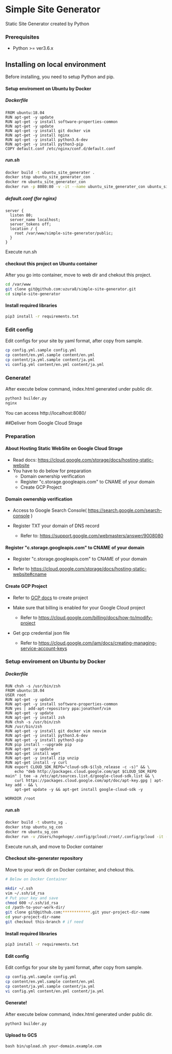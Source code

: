 # Simple Site Generator

Static Site Generator created by Python

### Prerequisites

* Python >= ver3.6.x



## Installing on local environment

Before installing, you need to setup Python and pip.

#### Setup enviroment on Ubuntu by Docker
##### Dockerfile

```
FROM ubuntu:18.04
RUN apt-get -y update
RUN apt-get -y install software-properties-common
RUN apt-get -y update
RUN apt-get -y install git docker vim
RUN apt-get -y install nginx
RUN apt-get -y install python3.6-dev
RUN apt-get -y install python3-pip
COPY default.conf /etc/nginx/conf.d/default.conf
```

##### run.sh

```bash
docker build -t ubuntu_site_generater .
docker stop ubuntu_site_generater_con
docker rm ubuntu_site_generater_con
docker run -p 8080:80 -v -it --name ubuntu_site_generater_con ubuntu_site_generater:latest /bin/bash
```

##### default.conf (for nginx)

```
server {
  listen 80;
  server_name localhost;
  server_tokens off;
  location / {
    root /var/www/simple-site-generator/public;
  }
}
```

Execute run.sh

#### checkout this project on Ubuntu container
After you go into container, move to web dir and chekout this project.

```bash
cd /var/www
git clone git@github.com:uzura8/simple-site-generator.git
cd simple-site-generator
```

#### Install required libraries

```bash
pip3 install -r requirements.txt
```

### Edit config ###

Edit configs for your site by yaml format, after copy from sample.

```bash
cp config.yml.sample config.yml
cp content/en.yml.sample content/en.yml
cp content/ja.yml.sample content/ja.yml
vi config.yml content/en.yml content/ja.yml
```

### Generate! ###
After execute below command, index.html generated under public dir.

```bash
python3 builder.py
nginx
```

You can access http://localhost:8080/





##Deliver from Google Cloud Strage 

### Preparation 

#### About Hosting Static WebSite on Google Cloud Strage

* Read docs: https://cloud.google.com/storage/docs/hosting-static-website
* You have to do below for preparation
    * Domain ownership verification
    * Register "c.storage.googleapis.com" to CNAME of your domain  
    * Create GCP Project

#### Domain ownership verification

* Access to Google Search Console( https://search.google.com/search-console )

* Register TXT your domain of DNS record

    + Refer to: https://support.google.com/webmasters/answer/9008080

          

#### Register "c.storage.googleapis.com" to CNAME of your domain

* Register "c.storage.googleapis.com" to CNAME of your domain 

* Refer to https://cloud.google.com/storage/docs/hosting-static-website#cname

      

#### Create GCP Project

* Refer to [GCP docs](https://cloud.google.com/resource-manager/docs/creating-managing-projects) to create project

* Make sure that billing is enabled for your Google Cloud project

    * Refer to https://cloud.google.com/billing/docs/how-to/modify-project

* Get gcp credential json file

    * Refer to https://cloud.google.com/iam/docs/creating-managing-service-account-keys

    

### Setup enviroment on Ubuntu by Docker

##### Dockerfile

```
RUN chsh -s /usr/bin/zsh
FROM ubuntu:18.04
USER root
RUN apt-get -y update
RUN apt-get -y install software-properties-common
RUN yes | add-apt-repository ppa:jonathonf/vim
RUN apt-get -y update
RUN apt-get -y install zsh
RUN chsh -s /usr/bin/zsh
RUN /usr/bin/zsh
RUN apt-get -y install git docker vim neovim
RUN apt-get -y install python3.6-dev
RUN apt-get -y install python3-pip
RUN pip install --upgrade pip
RUN apt-get -y update
RUN apt-get install wget
RUN apt-get -y install zip unzip
RUN apt-get install -y curl
RUN export CLOUD_SDK_REPO="cloud-sdk-$(lsb_release -c -s)" && \
    echo "deb http://packages.cloud.google.com/apt $CLOUD_SDK_REPO main" | tee -a /etc/apt/sources.list.d/google-cloud-sdk.list && \
    curl https://packages.cloud.google.com/apt/doc/apt-key.gpg | apt-key add - && \
    apt-get update -y && apt-get install google-cloud-sdk -y

WORKDIR /root
```

##### run.sh

```bash
docker build -t ubuntu_sg .
docker stop ubuntu_sg_con
docker rm ubuntu_sg_con
docker run -v /Users/hogehoge/.config/gcloud:/root/.config/gcloud -it --name ubuntu_sg_con ubuntu_sg:latest /bin/bash
```

Execute run.sh, and move to Docker container



#### Checkout site-generater repository

Move to your work dir on Docker container, and chekout this.

````bash
# Below on Docker Container

mkdir ~/.ssh
vim ~/.ssh/id_rsa
# Put your key and save
chmod 600 ~/.ssh/id_rsa
cd /path-to-your-work-dir/
git clone git@github.com:************.git your-project-dir-name
cd your-project-dir-name
git checkout this-branch # if need
````

#### Install required libraries

```bash
pip3 install -r requirements.txt
```

#### Edit config

Edit configs for your site by yaml format, after copy from sample.

```bash
cp config.yml.sample config.yml
cp content/en.yml.sample content/en.yml
cp content/ja.yml.sample content/ja.yml
vi config.yml content/en.yml content/ja.yml
```

#### Generate!

After execute below command, index.html generated under public dir.

```bash
python3 builder.py
```

#### Upload to GCS

````
bash bin/upload.sh your-domain.example.com
````

